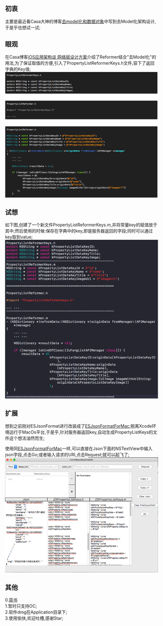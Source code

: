 
## 初衷  
主要是最近看Casa大神的博客[去model化和数据对象](https://casatwy.com/OOP_nomodel.html)中写到去Model化架构设计,于是乎也想试一试;  
## 眼观   
在Casa博客[iOS应用架构谈 网络层设计方案](https://casatwy.com/iosying-yong-jia-gou-tan-wang-luo-ceng-she-ji-fang-an.html)介绍了Reformer结合"去Model化"的用法,为了保证取值的方便,引入了PropertyListReformerKeys.h文件,容下了返回字典的Key值;   
![image](https://github.com/czhen09/ConstKeyValueCreater/blob/master/Image/Casa.png)   

## 试想  
如下图,创建了一个新文件PropertyListReformerKeys.m,并将常量key的赋值放于其中;然后使用的时候:保存在字典中的key,即是服务器返回的字段;同时可以通过key取到value;  
![image](https://github.com/czhen09/ConstKeyValueCreater/blob/master/Image/ZX.png) 



## 扩展  
想到之前刚对ESJsonFormat进行改装成了[ESJsonFormatForMac](https://github.com/czhen09/ESJsonFormatForMac);脱离Xcode环境运行于MacOs平台,于是乎,针对服务器返回key,自动生成PropertyListKeys的文件这个想法油然而生;   


使用同[ESJsonFormatForMac](https://github.com/czhen09/ESJsonFormatForMac)一样,可以直接在Json下面的NSTextView中输入json字段,点击Go;或者输入请求的URl,点击Request;就可以起飞了;
![image](https://github.com/czhen09/ConstKeyValueCreater/blob/master/Image/Soft.png)



## 其他  
0.[简书](http://www.jianshu.com/p/2a388b806c1d)  
1.暂时只支持OC;      
2.软件dmg在Application目录下;  
3.使用愉快,欢迎吐槽,感谢Star;


